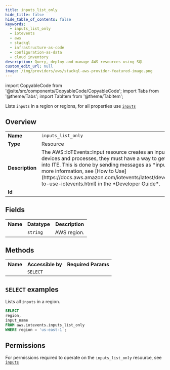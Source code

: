```yaml
---
title: inputs_list_only
hide_title: false
hide_table_of_contents: false
keywords:
  - inputs_list_only
  - iotevents
  - aws
  - stackql
  - infrastructure-as-code
  - configuration-as-data
  - cloud inventory
description: Query, deploy and manage AWS resources using SQL
custom_edit_url: null
image: /img/providers/aws/stackql-aws-provider-featured-image.png
---
```


import CopyableCode from '@site/src/components/CopyableCode/CopyableCode';
import Tabs from '@theme/Tabs';
import TabItem from '@theme/TabItem';

Lists <code>inputs</code> in a region or regions, for all properties use <a href="/providers/aws/serviceName/inputs/"><code>inputs</code></a>

## Overview
<table><tbody>
<tr><td><b>Name</b></td><td><code>inputs_list_only</code></td></tr>
<tr><td><b>Type</b></td><td>Resource</td></tr>
<tr><td><b>Description</b></td><td>The AWS::IoTEvents::Input resource creates an input. To monitor your devices and processes, they must have a way to get telemetry data into ITE. This is done by sending messages as *inputs* to ITE. For more information, see &#91;How to Use&#93;(https://docs.aws.amazon.com/iotevents/latest/developerguide/how-to-use-iotevents.html) in the *Developer Guide*.</td></tr>
<tr><td><b>Id</b></td><td><CopyableCode code="aws.iotevents.inputs_list_only" /></td></tr>
</tbody></table>

## Fields
<table><tbody><tr><th>Name</th><th>Datatype</th><th>Description</th></tr><tr><td><CopyableCode code="region" /></td><td><code>string</code></td><td>AWS region.</td></tr>
</tbody></table>

## Methods

<table><tbody>
  <tr>
    <th>Name</th>
    <th>Accessible by</th>
    <th>Required Params</th>
  </tr>
  <tr>
    <td><CopyableCode code="list_resources" /></td>
    <td><code>SELECT</code></td>
    <td><CopyableCode code="region" /></td>
  </tr>
</tbody></table>

## `SELECT` examples
Lists all <code>inputs</code> in a region.
```sql
SELECT
region,
input_name
FROM aws.iotevents.inputs_list_only
WHERE region = 'us-east-1';
```


## Permissions

For permissions required to operate on the <code>inputs_list_only</code> resource, see <a href="/providers/aws/iotevents/inputs/#permissions"><code>inputs</code></a>

